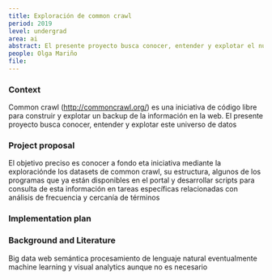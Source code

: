 ```yaml
---
title: Exploración de common crawl
period: 2019
level: undergrad
area: ai
abstract: El presente proyecto busca conocer, entender y explotar el nuevo universo de datos presentado por Common crawl
people: Olga Mariño
file: 
---
```


### Context
Common crawl (http://commoncrawl.org/) es una iniciativa de código libre para construir y  explotar un backup de la información en la web. 
El presente proyecto busca conocer, entender y explotar este universo de datos 

### Project proposal
El objetivo preciso es conocer a fondo eta iniciativa mediante la exploraciónde los datasets de common crawl, su estructura, algunos de los programas que ya están disponibles en el portal y desarrollar scripts para consulta de esta información en tareas específicas relacionadas con análisis de frecuencia y cercanía de términos

### Implementation plan

### Background and Literature
Big data
web semántica
procesamiento de lenguaje natural
eventualmente machine learning y visual analytics aunque no es necesario
